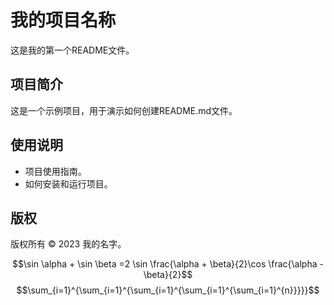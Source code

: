 # 我的项目名称
这是我的第一个README文件。
 
## 项目简介
这是一个示例项目，用于演示如何创建README.md文件。
 
## 使用说明
- 项目使用指南。
- 如何安装和运行项目。
 
## 版权
版权所有 © 2023 我的名字。

$$\sin \alpha + \sin \beta =2 \sin \frac{\alpha + \beta}{2}\cos \frac{\alpha - \beta}{2}$$
$$\sum_{i=1}^{\sum_{i=1}^{\sum_{i=1}^{\sum_{i=1}^{\sum_{i=1}^{n}}}}}$$
